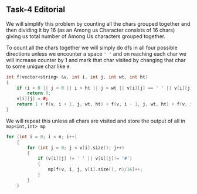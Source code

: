 ## Task-4 Editorial

We will simplify this problem by counting all the chars grouped together and then dividing it by 16 (as an Among us Character consists of 16 chars) giving us 
total number of Among Us characters grouped together.

To count all the chars together we will simply do dfs in all four possible directions unless we encounter a space `' '` and on reaching each char we will 
increase counter by 1 and mark that char visited by changing that char to some unique char like `#`.

```cpp
int f(vector<string> &v, int i, int j, int wt, int ht)
{
    if (i < 0 || j < 0 || i > ht || j > wt || v[i][j] == ' ' || v[i][j]== '#')
        return 0;
    v[i][j] = #;
    return 1 + f(v, i + 1, j, wt, ht) + f(v, i - 1, j, wt, ht) + f(v, i, j + 1, wt, ht) + f(v, i, j - 1, wt, ht);
}
```

We will repeat this unless all chars are visited and store the output of all in ` map<int,int> mp `

```cpp
for (int i = 0; i < n; i++)
    {
        for (int j = 0; j < v[i].size(); j++)
        {
            if (v[i][j] != ' ' || v[i][j]!= '#')
            {
                mp[f(v, i, j, v[i].size(), n)/16]++;
            }
        }
    }
```    
